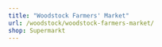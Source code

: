 ```yaml
---
title: "Woodstock Farmers' Market"
url: /woodstock/woodstock-farmers-market/
shop: Supermarkt
---
```

